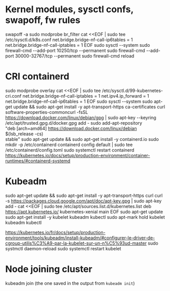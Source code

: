 # Kernel modules, sysctl confs, swapoff, fw rules
swapoff -a
sudo modprobe br_filter
cat <<EOF | sudo tee /etc/sysctl.d/k8s.conf
net.bridge.bridge-nf-call-ip6tables = 1
net.bridge.bridge-nf-call-iptables = 1
EOF
sudo sysctl --system
sudo firewall-cmd --add-port 10250/tcp --permanent
sudo firewall-cmd --add-port 30000-32767/tcp --permanent
sudo firewall-cmd reload

# CRI containerd
sudo modprobe overlay
cat <<EOF | sudo tee /etc/sysctl.d/99-kubernetes-cri.conf
net.bridge.bridge-nf-call-iptables  = 1
net.ipv4.ip_forward                 = 1
net.bridge.bridge-nf-call-ip6tables = 1
EOF
sudo sysctl --system
sudo apt-get update && sudo apt-get install -y apt-transport-https ca-certificates curl software-properties-commoncurl -fsSL https://download.docker.com/linux/debian/gpg | sudo apt-key --keyring /etc/apt/trusted.gpg.d/docker.gpg add -
sudo add-apt-repository \
   "deb [arch=amd64] https://download.docker.com/linux/debian \
   $(lsb_release -cs) \
   stable"
sudo apt-get update && sudo apt-get install -y containerd.io
sudo mkdir -p /etc/containerd
containerd config default | sudo tee /etc/containerd/config.toml
sudo systemctl restart containerd
https://kubernetes.io/docs/setup/production-environment/container-runtimes/#containerd-systemd

# Kubeadm
sudo apt-get update && sudo apt-get install -y apt-transport-https curl
curl -s https://packages.cloud.google.com/apt/doc/apt-key.gpg | sudo apt-key add -
cat <<EOF | sudo tee /etc/apt/sources.list.d/kubernetes.list
deb https://apt.kubernetes.io/ kubernetes-xenial main
EOF
sudo apt-get update
sudo apt-get install -y kubelet kubeadm kubectl
sudo apt-mark hold kubelet kubeadm kubectl

https://kubernetes.io/fr/docs/setup/production-environment/tools/kubeadm/install-kubeadm/#configurer-le-driver-de-cgroup-utilis%C3%A9-par-la-kubelet-sur-un-n%C5%93ud-master 
sudo systmctl daemon-reload
sudo systemctl restart kubelet

# Node joining cluster
kubeadm join (the one saved in the output from `kubeadm init`)


